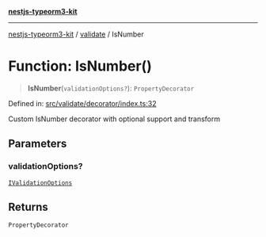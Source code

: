 [**nestjs-typeorm3-kit**](../../README.md)

***

[nestjs-typeorm3-kit](../../README.md) / [validate](../README.md) / IsNumber

# Function: IsNumber()

> **IsNumber**(`validationOptions?`): `PropertyDecorator`

Defined in: [src/validate/decorator/index.ts:32](https://github.com/x302502/nestjs-typeorm3-kit/blob/6ef69742f766c1a8d18cd622a628a96085a8d4cc/src/validate/decorator/index.ts#L32)

Custom IsNumber decorator with optional support and transform

## Parameters

### validationOptions?

[`IValidationOptions`](../interfaces/IValidationOptions.md)

## Returns

`PropertyDecorator`
